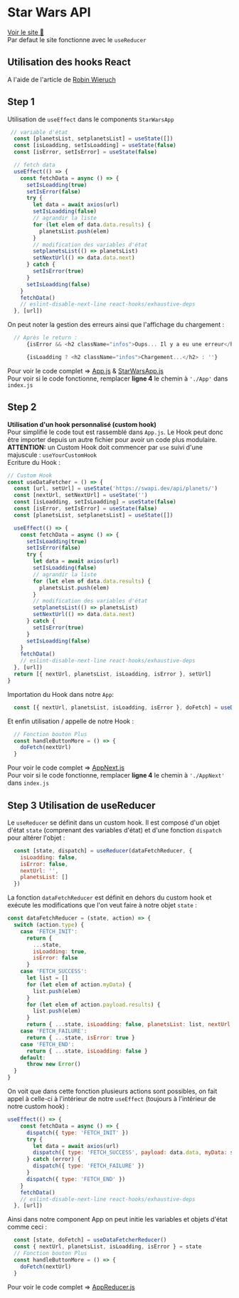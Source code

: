 # Star Wars API
[Voir le site 🖖](https://starwars-api-v1.netlify.app/)  
Par defaut le site fonctionne avec le `useReducer`

## Utilisation des hooks React 
A l'aide de l'article de [Robin Wieruch](https://www.robinwieruch.de/react-hooks-fetch-data)

## Step 1
Utilisation de `useEffect` dans le components `StarWarsApp`  

```js
 // variable d'état
  const [planetsList, setplanetsList] = useState([])
  const [isLoadding, setIsLoadding] = useState(false)
  const [isError, setIsError] = useState(false)

  // fetch data
  useEffect(() => {
    const fetchData = async () => {
      setIsLoadding(true)
      setIsError(false)
      try {
        let data = await axios(url)
        setIsLoadding(false)
        // agrandir la liste
        for (let elem of data.data.results) {
          planetsList.push(elem)
        }
        // modification des variables d'état
        setplanetsList(() => planetsList)
        setNextUrl(() => data.data.next)
      } catch {
        setIsError(true)
      }
      setIsLoadding(false)
    }
    fetchData()
    // eslint-disable-next-line react-hooks/exhaustive-deps
  }, [url])
```
On peut noter la gestion des erreurs ainsi que l'affichage du chargement :  
```js
  // Après le return :
      {isError && <h2 className="infos">Oups... Il y a eu une erreur</h2>}

      {isLoadding ? <h2 className="infos">Chargement...</h2> : ''}

```
Pour voir le code complet => [App.js](https://github.com/RaphaelHardFork/starwars-api-v1/blob/main/src/App.js) & [StarWarsApp.js](https://github.com/RaphaelHardFork/starwars-api-v1/blob/main/src/components/StarWarsApp.js)  
Pour voir si le code fonctionne, remplacer **ligne 4** le chemin à `'./App'` dans `index.js`
## Step 2 
**Utilisation d'un hook personnalisé (custom hook)**  
Pour simplifié le code tout est rassemblé dans `App.js`. Le Hook peut donc être importer depuis un autre fichier pour avoir un code plus modulaire.  
**ATTENTION:** un Custom Hook doit commencer par `use` suivi d'une majuscule : `useYourCustomHook`   
Ecriture du Hook : 
```js
// Custom Hook
const useDataFetcher = () => {
  const [url, setUrl] = useState('https://swapi.dev/api/planets/')
  const [nextUrl, setNextUrl] = useState('')
  const [isLoadding, setIsLoadding] = useState(false)
  const [isError, setIsError] = useState(false)
  const [planetsList, setplanetsList] = useState([])

  useEffect(() => {
    const fetchData = async () => {
      setIsLoadding(true)
      setIsError(false)
      try {
        let data = await axios(url)
        setIsLoadding(false)
        // agrandir la liste
        for (let elem of data.data.results) {
          planetsList.push(elem)
        }
        // modification des variables d'état
        setplanetsList(() => planetsList)
        setNextUrl(() => data.data.next)
      } catch {
        setIsError(true)
      }
      setIsLoadding(false)
    }
    fetchData()
    // eslint-disable-next-line react-hooks/exhaustive-deps
  }, [url])
  return [{ nextUrl, planetsList, isLoadding, isError }, setUrl]
}
```
Importation du Hook dans notre `App`:  
```js
  const [{ nextUrl, planetsList, isLoadding, isError }, doFetch] = useDataFetcher()
```
Et enfin utilisation / appelle de notre Hook :  
```js
  // Fonction bouton Plus
  const handleButtonMore = () => {
    doFetch(nextUrl)
  }
```
Pour voir le code complet => [AppNext.js](https://github.com/RaphaelHardFork/starwars-api-v1/blob/main/src/AppNext.js)  
Pour voir si le code fonctionne, remplacer **ligne 4** le chemin à `'./AppNext'` dans `index.js`

## Step 3 Utilisation de useReducer
Le `useReducer` se définit dans un custom hook. Il est composé d'un objet d'état `state` (comprenant des variables d'état) et d'une fonction `dispatch` pour altérer l'objet  :  
```js
  const [state, dispatch] = useReducer(dataFetchReducer, {
    isLoadding: false,
    isError: false,
    nextUrl: '',
    planetsList: []
  })
```
La fonction `dataFetchReducer` est définit en dehors du custom hook et exécute les modifications que l'on veut faire à notre objet `state` :  
```js
const dataFetchReducer = (state, action) => {
  switch (action.type) {
    case 'FETCH_INIT':
      return {
        ...state,
        isLoadding: true,
        isError: false
      }
    case 'FETCH_SUCCESS':
      let list = []
      for (let elem of action.myData) {
        list.push(elem)
      }
      for (let elem of action.payload.results) {
        list.push(elem)
      }
      return { ...state, isLoadding: false, planetsList: list, nextUrl: action.payload.next }
    case 'FETCH_FAILURE':
      return { ...state, isError: true }
    case 'FETCH_END':
      return { ...state, isLoadding: false }
    default:
      throw new Error()
  }
}
```
On voit que dans cette fonction plusieurs actions sont possibles, on fait appel à celle-ci à l'intérieur de notre `useEffect` (toujours à l'intérieur de notre custom hook) :  
```js
useEffect(() => {
    const fetchData = async () => {
      dispatch({ type: 'FETCH_INIT' })
      try {
        let data = await axios(url)
        dispatch({ type: 'FETCH_SUCCESS', payload: data.data, myData: state.planetsList })
      } catch (error) {
        dispatch({ type: 'FETCH_FAILURE' })
      }
      dispatch({ type: 'FETCH_END' })
    }
    fetchData()
    // eslint-disable-next-line react-hooks/exhaustive-deps
  }, [url])
```
Ainsi dans notre component App on peut initie les variables et objets d'état comme ceci : 
```js
  const [state, doFetch] = useDataFetcherReducer()
  const { nextUrl, planetsList, isLoadding, isError } = state
  // Fonction bouton Plus
  const handleButtonMore = () => {
    doFetch(nextUrl)
  }
```
Pour voir le code complet => [AppReducer.js](https://github.com/RaphaelHardFork/starwars-api-v1/blob/main/src/AppReducer.js)

